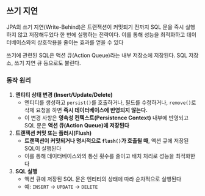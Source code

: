 ## 쓰기 지연

JPA의 쓰기 지연(Write-Behind)은 트랜잭션이 커밋되기 전까지 SQL 문을 즉시 실행하지 않고 저장해두었다 한 번에 실행하는 전략이다. 이를 통해 성능을 최적화하고 데이터베이스와의 상호작용을 줄이는 효과를 얻을 수 있다

쓰기에 관련된 SQL은 액션 큐(Action Queue)라는 내부 저장소에 저장된다. SQL 저장소, 쓰기 지연 큐 등으로도 불린다.

### 동작 원리

1. **엔티티 상태 변경 (Insert/Update/Delete)**
   - 엔티티를 생성하고 `persist()`를 호출하거나, 필드를 수정하거나, `remove()`로 삭제 요청을 하면 **즉시 데이터베이스에 반영되지 않는다.**
   - 이 변경 사항은 **영속성 컨텍스트(Persistence Context)** 내부에 반영되고 SQL 문은 **액션 큐(Action Queue)에 저장된다**
2. **트랜잭션 커밋 또는 플러시(Flush)**
   - **트랜잭션이 커밋되거나 명시적으로 `flush()`가 호출될 때**, 액션 큐에 저장된 SQL이 실행된다
   - 이를 통해 데이터베이스와의 통신 횟수를 줄이고 배치 처리로 성능을 최적화한다
3. **SQL 실행**
   - 액션 큐에 저장된 SQL 문은 엔티티의 상태에 따라 순차적으로 실행된다
   - 예: `INSERT` -> `UPDATE` -> `DELETE`
